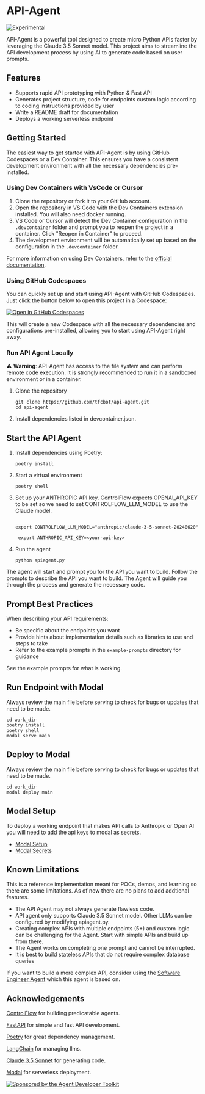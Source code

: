 # API-Agent

![Experimental](https://img.shields.io/badge/Status-Experimental-yellow)    


API-Agent is a powerful tool designed to create micro Python APIs faster by leveraging the Claude 3.5 Sonnet model. This project aims to streamline the API development process by using AI to generate code based on user prompts.


## Features

- Supports rapid API prototyping with Python & Fast API
- Generates project structure, code for endpoints custom logic according to coding instructions provided by user
- Write a README draft for documentation
- Deploys a working serverless endpoint


## Getting Started

The easiest way to get started with API-Agent is by using GitHub Codespaces or a Dev Container. This ensures you have a consistent development environment with all the necessary dependencies pre-installed.



### Using Dev Containers with VsCode or Cursor

1. Clone the repository or fork it to your GitHub account.
2. Open the repository in VS Code with the Dev Containers extension installed. You will also need docker running. 
3. VS Code or Cursor will detect the Dev Container configuration in the `.devcontainer` folder and prompt you to reopen the project in a container. Click "Reopen in Container" to proceed.
4. The development environment will be automatically set up based on the configuration in the `.devcontainer` folder.

For more information on using Dev Containers, refer to the [official documentation](https://code.visualstudio.com/docs/devcontainers/containers).

### Using GitHub Codespaces

You can quickly set up and start using API-Agent with GitHub Codespaces. Just click the button below to open this project in a Codespace:

[![Open in GitHub Codespaces](https://github.com/codespaces/badge.svg)](https://github.com/codespaces/new?hide_repo_select=true&ref=main&repo=839018747)

This will create a new Codespace with all the necessary dependencies and configurations pre-installed, allowing you to start using API-Agent right away.

### Run API Agent Locally
⚠️ **Warning**: API-Agent has access to the file system and can perform remote code execution. It is strongly recommended to run it in a sandboxed environment or in a container.

1. Clone the repository
    ```
    git clone https://github.com/tfcbot/api-agent.git
    cd api-agent
    ```
2. Install dependencies listed in devcontainer.json. 

## Start the API Agent

1. Install dependencies using Poetry:
    ```
    poetry install
    ```


2. Start a virtual environment
    ```
    poetry shell
    ```


2. Set up your ANTHROPIC API key. ControlFlow expects OPENAI_API_KEY to be set so we need to set CONTROLFLOW_LLM_MODEL to use the Claude model.
    ```

    export CONTROLFLOW_LLM_MODEL="anthropic/claude-3-5-sonnet-20240620"
    ```

    ```
     export ANTHROPIC_API_KEY=<your-api-key>
    ```

3. Run the agent
    ```
    python apiagent.py
    ```
    
The agent will start and prompt you for the API you want to build. Follow the prompts to describe the API you want to build. The Agent will guide you through the process and generate the necessary code.


## Prompt Best Practices

When describing your API requirements:
- Be specific about the endpoints you want
- Provide hints about implementation details such as libraries to use and steps to take
- Refer to the example prompts in the `example-prompts` directory for guidance


See the example prompts for what is working. 

## Run Endpoint with Modal
Always review the main file before serving to check for bugs or updates that need to be made. 
```
cd work_dir
poetry install
poetry shell
modal serve main
```

## Deploy to Modal
Always review the main file before serving to check for bugs or updates that need to be made. 
```
cd work_dir
modal deploy main
```

## Modal Setup 
To deploy a working endpoint that makes API calls to Anthropic or Open AI you will need to add the api keys to modal as secrets.
- [Modal Setup](https://modal.com/docs/guide)
- [Modal Secrets](https://modal.com/docs/guide/secrets#using-secrets)

## Known Limitations 

This is a reference implementation meant for POCs, demos, and learning so there are some limitations. As of now there are no plans to add addtional features. 

- The API Agent may not always generate flawless code.
- API agent only supports Claude 3.5 Sonnet model. Other LLMs can be configured by modifying apiagent.py. 
- Creating complex APIs with multiple endpoints (5+) and custom logic can be challenging for the Agent. Start with simple APIs and build up from there. 
- The Agent works on completing one prompt and cannot be interrupted. 
- It is best to build stateless APIs that do not require complex database queries

If you want to build a more complex API, consider using the [Software Engineer Agent](https://controlflow.ai/examples/agent-engineer) which this agent is based on. 


## Acknowledgements

[ControlFlow](https://controlflow.ai/) for building predicatable agents. 

[FastAPI](https://fastapi.tiangolo.com/) for simple and fast API development. 

[Poetry](https://python-poetry.org/) for great dependency management. 

[LangChain](https://python.langchain.com/docs/get_started/introduction) for managing llms.

[Claude 3.5 Sonnet](https://docs.anthropic.com/claude-3-sonnet/reference/claude-3-sonnet-model-parameters) for generating code. 

[Modal](https://modal.com/) for serverless deployment. 


[![Sponsored by the Agent Developer Toolkit](https://img.shields.io/badge/Sponsored%20by-The%20Agent%20Developer%20Toolkit-blue?style=for-the-badge)](https://swiy.co/agent-toolkit)


